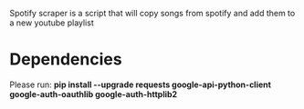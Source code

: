 Spotify scraper is a script that will copy songs from spotify and add them to a new youtube playlist


<h1><b>Dependencies</b></h1>
Please run: <b>pip install --upgrade requests google-api-python-client google-auth-oauthlib google-auth-httplib2</b>
